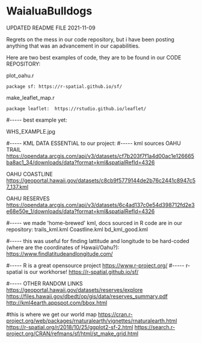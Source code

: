 # WaialuaBulldogs
UPDATED README FILE 2021-11-09

Regrets on the mess in our code repository, but i have been posting anything that was an advancement in our capabilities.  

Here are two best examples of code, they are to be found in our CODE REPOSITORY:

plot_oahu.r

    package sf: https://r-spatial.github.io/sf/

  make_leaflet_map.r
  
    package leaflet:  https://rstudio.github.io/leaflet/
    
    
#-----  best example yet:

WHS_EXAMPLE.jpg

#-----  KML DATA ESSENTIAL to our project:
#-----  kml sources
OAHU TRAIL
https://opendata.arcgis.com/api/v3/datasets/cf7b203f7f1a4d00ac1e126665ba8ac1_34/downloads/data?format=kml&spatialRefId=4326

OAHU COASTLINE
https://geoportal.hawaii.gov/datasets/c8cb9f5779144de2b76c2441c8947c57_137.kml

OAHU RESERVES
https://opendata.arcgis.com/api/v3/datasets/6c4ad137c0e54d398712fd2e3e68e50e_1/downloads/data?format=kml&spatialRefId=4326

#-----  we made 'home-brewed' kml, docs sourced in R code are in our repository:
  trails_kml.kml
  Coastline.kml
  bd_kml_good.kml

#-----  this was useful for finding lattitude and longitude to be hard-coded (where are the coordinates of Hawaii/Oahu?):
https://www.findlatitudeandlongitude.com/

#-----  R is a great opensource project 
https://www.r-project.org/
#-----   r-spatial is our workhorse!
https://r-spatial.github.io/sf/

#-----  OTHER RANDOM LINKS
https://geoportal.hawaii.gov/datasets/reserves/explore
https://files.hawaii.gov/dbedt/op/gis/data/reserves_summary.pdf
http://kml4earth.appspot.com/bbox.html

#this is where we get our world map
https://cran.r-project.org/web/packages/rnaturalearth/vignettes/rnaturalearth.html
https://r-spatial.org/r/2018/10/25/ggplot2-sf-2.html
https://search.r-project.org/CRAN/refmans/sf/html/st_make_grid.html
